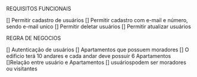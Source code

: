 REQUISITOS FUNCIONAIS

[] Permitir cadastro de usuários 
[] Permitir cadastro com e-mail e número, sendo e-mail unico 
[] Permitir deletar usuários
[] Permitir atualizar usuários

REGRA DE NEGOCIOS

[] Autenticação de usuários
[] Apartamentos que possuem moradores 
[] O edificio terá 10 andares e cada andar deve possuir 6 Apartamentos
[]Relação entre usuário e Apartamentos
[] usuáriospodem ser moradores ou visitantes